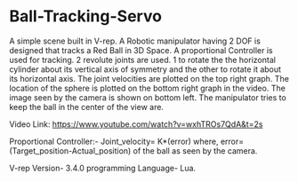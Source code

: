 # Ball-Tracking-Servo
A simple scene built in V-rep. A Robotic manipulator having 2 DOF is designed that tracks a Red Ball in 3D Space. A proportional
Controller is used for tracking. 2 revolute joints are used. 1 to rotate the the horizontal cylinder about its vertical axis of
symmetry and the other to rotate it about its horizontal axis. The joint velocities are plotted on the top right graph. The
location of the sphere is plotted on the bottom right graph in the video. The image seen by the camera is shown on bottom left. The
manipulator tries to keep the ball in the center of the view are. 

Video Link: https://www.youtube.com/watch?v=wxhTROs7QdA&t=2s

Proportional Controller:- Joint_velocity= K*(error) 
where, error= (Target_position-Actual_position) of the ball as seen by the camera.

V-rep Version- 3.4.0 
programming Language- Lua.
